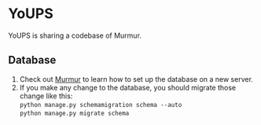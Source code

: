 YoUPS
=

YoUPS is sharing a codebase of Murmur. 

## Database

1. Check out [Murmur](https://github.com/haystack/murmur#setup-the-database) to learn how to set up the database on a new server.
2. If you make any change to the database, you should migrate those change like this:\
`python manage.py schemamigration schema --auto`\
`python manage.py migrate schema`
